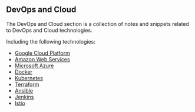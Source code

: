 ## DevOps and Cloud

The DevOps and Cloud section is a collection of notes and snippets related to DevOps and Cloud technologies.

Including the following technologies:

- [Google Cloud Platform](#google-cloud-platform)
- [Amazon Web Services](#amazon-web-services)
- [Microsoft Azure](#microsoft-azure)
- [Docker](#docker)
- [Kubernetes](#kubernetes)
- [Terraform](#terraform)
- [Ansible](#ansible)
- [Jenkins](#jenkins)
- [Istio](#istio)
